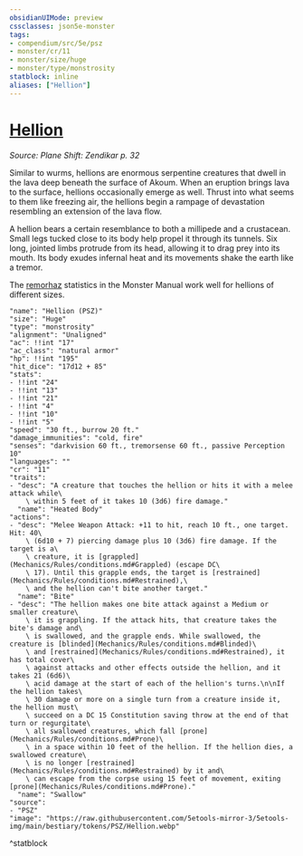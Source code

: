 ```yaml
---
obsidianUIMode: preview
cssclasses: json5e-monster
tags:
- compendium/src/5e/psz
- monster/cr/11
- monster/size/huge
- monster/type/monstrosity
statblock: inline
aliases: ["Hellion"]
---
```

# [Hellion](Mechanics\bestiary\monstrosity/hellion-psz.md)
*Source: Plane Shift: Zendikar p. 32*  

Similar to wurms, hellions are enormous serpentine creatures that dwell in the lava deep beneath the surface of Akoum. When an eruption brings lava to the surface, hellions occasionally emerge as well. Thrust into what seems to them like freezing air, the hellions begin a rampage of devastation resembling an extension of the lava flow.

A hellion bears a certain resemblance to both a millipede and a crustacean. Small legs tucked close to its body help propel it through its tunnels. Six long, jointed limbs protrude from its head, allowing it to drag prey into its mouth. Its body exudes infernal heat and its movements shake the earth like a tremor.

The [remorhaz](Mechanics/bestiary/monstrosity/remorhaz.md) statistics in the Monster Manual work well for hellions of different sizes.

```statblock
"name": "Hellion (PSZ)"
"size": "Huge"
"type": "monstrosity"
"alignment": "Unaligned"
"ac": !!int "17"
"ac_class": "natural armor"
"hp": !!int "195"
"hit_dice": "17d12 + 85"
"stats":
- !!int "24"
- !!int "13"
- !!int "21"
- !!int "4"
- !!int "10"
- !!int "5"
"speed": "30 ft., burrow 20 ft."
"damage_immunities": "cold, fire"
"senses": "darkvision 60 ft., tremorsense 60 ft., passive Perception 10"
"languages": ""
"cr": "11"
"traits":
- "desc": "A creature that touches the hellion or hits it with a melee attack while\
    \ within 5 feet of it takes 10 (3d6) fire damage."
  "name": "Heated Body"
"actions":
- "desc": "Melee Weapon Attack: +11 to hit, reach 10 ft., one target. Hit: 40\
    \ (6d10 + 7) piercing damage plus 10 (3d6) fire damage. If the target is a\
    \ creature, it is [grappled](Mechanics/Rules/conditions.md#Grappled) (escape DC\
    \ 17). Until this grapple ends, the target is [restrained](Mechanics/Rules/conditions.md#Restrained),\
    \ and the hellion can't bite another target."
  "name": "Bite"
- "desc": "The hellion makes one bite attack against a Medium or smaller creature\
    \ it is grappling. If the attack hits, that creature takes the bite's damage and\
    \ is swallowed, and the grapple ends. While swallowed, the creature is [blinded](Mechanics/Rules/conditions.md#Blinded)\
    \ and [restrained](Mechanics/Rules/conditions.md#Restrained), it has total cover\
    \ against attacks and other effects outside the hellion, and it takes 21 (6d6)\
    \ acid damage at the start of each of the hellion's turns.\n\nIf the hellion takes\
    \ 30 damage or more on a single turn from a creature inside it, the hellion must\
    \ succeed on a DC 15 Constitution saving throw at the end of that turn or regurgitate\
    \ all swallowed creatures, which fall [prone](Mechanics/Rules/conditions.md#Prone)\
    \ in a space within 10 feet of the hellion. If the hellion dies, a swallowed creature\
    \ is no longer [restrained](Mechanics/Rules/conditions.md#Restrained) by it and\
    \ can escape from the corpse using 15 feet of movement, exiting [prone](Mechanics/Rules/conditions.md#Prone)."
  "name": "Swallow"
"source":
- "PSZ"
"image": "https://raw.githubusercontent.com/5etools-mirror-3/5etools-img/main/bestiary/tokens/PSZ/Hellion.webp"
```
^statblock